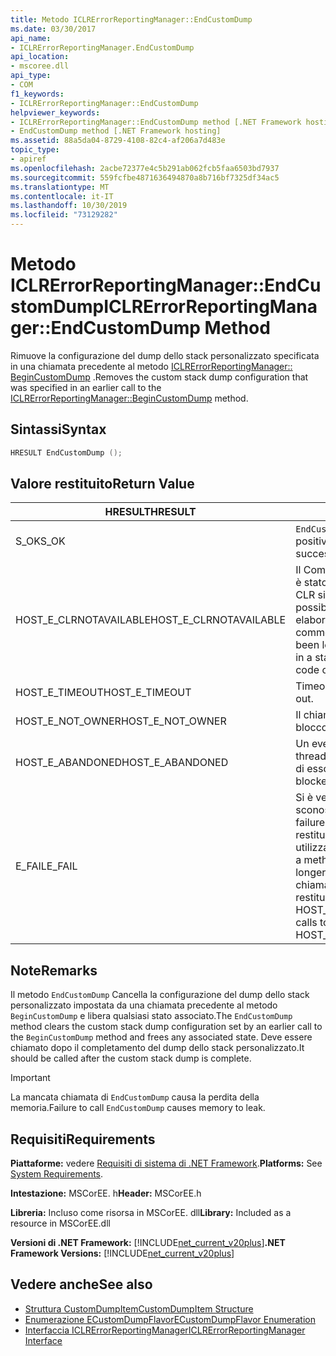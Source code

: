 ```yaml
---
title: Metodo ICLRErrorReportingManager::EndCustomDump
ms.date: 03/30/2017
api_name:
- ICLRErrorReportingManager.EndCustomDump
api_location:
- mscoree.dll
api_type:
- COM
f1_keywords:
- ICLRErrorReportingManager::EndCustomDump
helpviewer_keywords:
- ICLRErrorReportingManager::EndCustomDump method [.NET Framework hosting]
- EndCustomDump method [.NET Framework hosting]
ms.assetid: 88a5da04-8729-4108-82c4-af206a7d483e
topic_type:
- apiref
ms.openlocfilehash: 2acbe72377e4c5b291ab062fcb5faa6503bd7937
ms.sourcegitcommit: 559fcfbe4871636494870a8b716bf7325df34ac5
ms.translationtype: MT
ms.contentlocale: it-IT
ms.lasthandoff: 10/30/2019
ms.locfileid: "73129282"
---
```

# <a name="iclrerrorreportingmanagerendcustomdump-method"></a><span data-ttu-id="5d128-102">Metodo ICLRErrorReportingManager::EndCustomDump</span><span class="sxs-lookup"><span data-stu-id="5d128-102">ICLRErrorReportingManager::EndCustomDump Method</span></span>
<span data-ttu-id="5d128-103">Rimuove la configurazione del dump dello stack personalizzato specificata in una chiamata precedente al metodo [ICLRErrorReportingManager:: BeginCustomDump](../../../../docs/framework/unmanaged-api/hosting/iclrerrorreportingmanager-begincustomdump-method.md) .</span><span class="sxs-lookup"><span data-stu-id="5d128-103">Removes the custom stack dump configuration that was specified in an earlier call to the [ICLRErrorReportingManager::BeginCustomDump](../../../../docs/framework/unmanaged-api/hosting/iclrerrorreportingmanager-begincustomdump-method.md) method.</span></span>  
  
## <a name="syntax"></a><span data-ttu-id="5d128-104">Sintassi</span><span class="sxs-lookup"><span data-stu-id="5d128-104">Syntax</span></span>  
  
```cpp  
HRESULT EndCustomDump ();  
```  
  
## <a name="return-value"></a><span data-ttu-id="5d128-105">Valore restituito</span><span class="sxs-lookup"><span data-stu-id="5d128-105">Return Value</span></span>  
  
|<span data-ttu-id="5d128-106">HRESULT</span><span class="sxs-lookup"><span data-stu-id="5d128-106">HRESULT</span></span>|<span data-ttu-id="5d128-107">Descrizione</span><span class="sxs-lookup"><span data-stu-id="5d128-107">Description</span></span>|  
|-------------|-----------------|  
|<span data-ttu-id="5d128-108">S_OK</span><span class="sxs-lookup"><span data-stu-id="5d128-108">S_OK</span></span>|<span data-ttu-id="5d128-109">`EndCustomDump` ha restituito un esito positivo.</span><span class="sxs-lookup"><span data-stu-id="5d128-109">`EndCustomDump` returned successfully.</span></span>|  
|<span data-ttu-id="5d128-110">HOST_E_CLRNOTAVAILABLE</span><span class="sxs-lookup"><span data-stu-id="5d128-110">HOST_E_CLRNOTAVAILABLE</span></span>|<span data-ttu-id="5d128-111">Il Common Language Runtime (CLR) non è stato caricato in un processo oppure CLR si trova in uno stato in cui non è possibile eseguire codice gestito o elaborare la chiamata correttamente.</span><span class="sxs-lookup"><span data-stu-id="5d128-111">The common language runtime (CLR) has not been loaded into a process, or the CLR is in a state in which it cannot run managed code or process the call successfully.</span></span>|  
|<span data-ttu-id="5d128-112">HOST_E_TIMEOUT</span><span class="sxs-lookup"><span data-stu-id="5d128-112">HOST_E_TIMEOUT</span></span>|<span data-ttu-id="5d128-113">Timeout della chiamata.</span><span class="sxs-lookup"><span data-stu-id="5d128-113">The call timed out.</span></span>|  
|<span data-ttu-id="5d128-114">HOST_E_NOT_OWNER</span><span class="sxs-lookup"><span data-stu-id="5d128-114">HOST_E_NOT_OWNER</span></span>|<span data-ttu-id="5d128-115">Il chiamante non è il proprietario del blocco.</span><span class="sxs-lookup"><span data-stu-id="5d128-115">The caller does not own the lock.</span></span>|  
|<span data-ttu-id="5d128-116">HOST_E_ABANDONED</span><span class="sxs-lookup"><span data-stu-id="5d128-116">HOST_E_ABANDONED</span></span>|<span data-ttu-id="5d128-117">Un evento è stato annullato mentre un thread bloccato o Fiber era in attesa su di esso.</span><span class="sxs-lookup"><span data-stu-id="5d128-117">An event was canceled while a blocked thread or fiber was waiting on it.</span></span>|  
|<span data-ttu-id="5d128-118">E_FAIL</span><span class="sxs-lookup"><span data-stu-id="5d128-118">E_FAIL</span></span>|<span data-ttu-id="5d128-119">Si è verificato un errore irreversibile sconosciuto.</span><span class="sxs-lookup"><span data-stu-id="5d128-119">An unknown catastrophic failure occurred.</span></span> <span data-ttu-id="5d128-120">Dopo che un metodo restituisce E_FAIL, CLR non è più utilizzabile all'interno del processo.</span><span class="sxs-lookup"><span data-stu-id="5d128-120">After a method returns E_FAIL, the CLR is no longer usable within the process.</span></span> <span data-ttu-id="5d128-121">Le chiamate successive ai metodi di hosting restituiscono HOST_E_CLRNOTAVAILABLE.</span><span class="sxs-lookup"><span data-stu-id="5d128-121">Subsequent calls to hosting methods return HOST_E_CLRNOTAVAILABLE.</span></span>|  
  
## <a name="remarks"></a><span data-ttu-id="5d128-122">Note</span><span class="sxs-lookup"><span data-stu-id="5d128-122">Remarks</span></span>  
 <span data-ttu-id="5d128-123">Il metodo `EndCustomDump` Cancella la configurazione del dump dello stack personalizzato impostata da una chiamata precedente al metodo `BeginCustomDump` e libera qualsiasi stato associato.</span><span class="sxs-lookup"><span data-stu-id="5d128-123">The `EndCustomDump` method clears the custom stack dump configuration set by an earlier call to the `BeginCustomDump` method and frees any associated state.</span></span> <span data-ttu-id="5d128-124">Deve essere chiamato dopo il completamento del dump dello stack personalizzato.</span><span class="sxs-lookup"><span data-stu-id="5d128-124">It should be called after the custom stack dump is complete.</span></span>  
  
> [!IMPORTANT]
> <span data-ttu-id="5d128-125">La mancata chiamata di `EndCustomDump` causa la perdita della memoria.</span><span class="sxs-lookup"><span data-stu-id="5d128-125">Failure to call `EndCustomDump` causes memory to leak.</span></span>  
  
## <a name="requirements"></a><span data-ttu-id="5d128-126">Requisiti</span><span class="sxs-lookup"><span data-stu-id="5d128-126">Requirements</span></span>  
 <span data-ttu-id="5d128-127">**Piattaforme:** vedere [Requisiti di sistema di .NET Framework](../../../../docs/framework/get-started/system-requirements.md).</span><span class="sxs-lookup"><span data-stu-id="5d128-127">**Platforms:** See [System Requirements](../../../../docs/framework/get-started/system-requirements.md).</span></span>  
  
 <span data-ttu-id="5d128-128">**Intestazione:** MSCorEE. h</span><span class="sxs-lookup"><span data-stu-id="5d128-128">**Header:** MSCorEE.h</span></span>  
  
 <span data-ttu-id="5d128-129">**Libreria:** Incluso come risorsa in MSCorEE. dll</span><span class="sxs-lookup"><span data-stu-id="5d128-129">**Library:** Included as a resource in MSCorEE.dll</span></span>  
  
 <span data-ttu-id="5d128-130">**Versioni di .NET Framework:** [!INCLUDE[net_current_v20plus](../../../../includes/net-current-v20plus-md.md)]</span><span class="sxs-lookup"><span data-stu-id="5d128-130">**.NET Framework Versions:** [!INCLUDE[net_current_v20plus](../../../../includes/net-current-v20plus-md.md)]</span></span>  
  
## <a name="see-also"></a><span data-ttu-id="5d128-131">Vedere anche</span><span class="sxs-lookup"><span data-stu-id="5d128-131">See also</span></span>

- [<span data-ttu-id="5d128-132">Struttura CustomDumpItem</span><span class="sxs-lookup"><span data-stu-id="5d128-132">CustomDumpItem Structure</span></span>](../../../../docs/framework/unmanaged-api/hosting/customdumpitem-structure.md)
- [<span data-ttu-id="5d128-133">Enumerazione ECustomDumpFlavor</span><span class="sxs-lookup"><span data-stu-id="5d128-133">ECustomDumpFlavor Enumeration</span></span>](../../../../docs/framework/unmanaged-api/hosting/ecustomdumpflavor-enumeration.md)
- [<span data-ttu-id="5d128-134">Interfaccia ICLRErrorReportingManager</span><span class="sxs-lookup"><span data-stu-id="5d128-134">ICLRErrorReportingManager Interface</span></span>](../../../../docs/framework/unmanaged-api/hosting/iclrerrorreportingmanager-interface.md)

